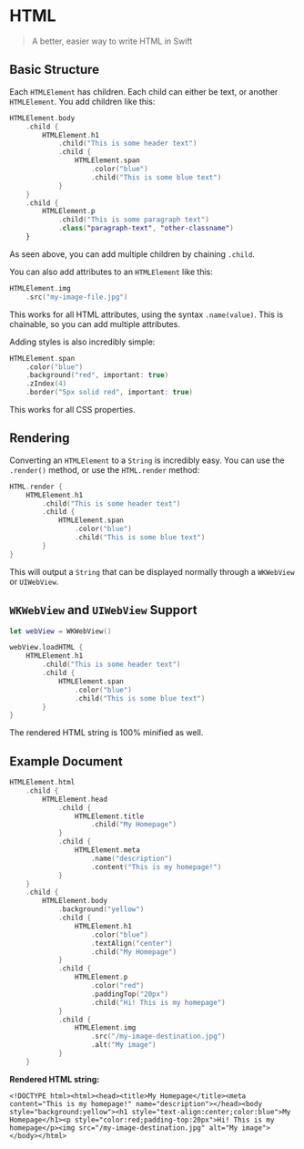 # HTML

> A better, easier way to write HTML in Swift

## Basic Structure

Each `HTMLElement` has children. Each child can either be text, or another `HTMLElement`. You add children like this:

```swift
HTMLElement.body
    .child {
        HTMLElement.h1
            .child("This is some header text")
            .child {
                HTMLElement.span
                    .color("blue")
                    .child("This is some blue text")
            }
    }
    .child {
        HTMLElement.p
            .child("This is some paragraph text")
            .class("paragraph-text", "other-classname")
    }
```

As seen above, you can add multiple children by chaining  `.child`.

You can also add attributes to an `HTMLElement` like this:

```swift
HTMLElement.img
    .src("my-image-file.jpg")
```

This works for all HTML attributes, using the syntax `.name(value)`. This is chainable, so you can add multiple attributes.

Adding styles is also incredibly simple:

```swift
HTMLElement.span
    .color("blue")
    .background("red", important: true)
    .zIndex(4)
    .border("5px solid red", important: true)
```

This works for all CSS properties.

## Rendering

Converting an `HTMLElement` to a `String` is incredibly easy. You can use the `.render()` method, or use the `HTML.render` method:

```swift
HTML.render {
    HTMLElement.h1
        .child("This is some header text")
        .child {
	        HTMLElement.span
		        .color("blue")
		        .child("This is some blue text")
        }
}
```

This will output a `String` that can be displayed normally through a `WKWebView` or `UIWebView`.

## `WKWebView` and `UIWebView` Support

```swift
let webView = WKWebView()

webView.loadHTML {
    HTMLElement.h1
        .child("This is some header text")
        .child {
            HTMLElement.span
                .color("blue")
                .child("This is some blue text")
        }
}
```

The rendered HTML string is 100% minified as well.

## Example Document

```swift
HTMLElement.html
    .child {
        HTMLElement.head
            .child {
                HTMLElement.title
                    .child("My Homepage")
            }
            .child {
                HTMLElement.meta
                    .name("description")
                    .content("This is my homepage!")
            }
    }
    .child {
        HTMLElement.body
            .background("yellow")
            .child {
                HTMLElement.h1
                    .color("blue")
                    .textAlign("center")
                    .child("My Homepage")
            }
            .child {
                HTMLElement.p
                    .color("red")
                    .paddingTop("20px")
                    .child("Hi! This is my homepage")
            }
            .child {
                HTMLElement.img
                    .src("/my-image-destination.jpg")
                    .alt("My image")
            }
    }
```

**Rendered HTML string:**

`<!DOCTYPE html><html><head><title>My Homepage</title><meta content="This is my homepage!" name="description"></head><body style="background:yellow"><h1 style="text-align:center;color:blue">My Homepage</h1><p style="color:red;padding-top:20px">Hi! This is my homepage</p><img src="/my-image-destination.jpg" alt="My image"></body></html>`

